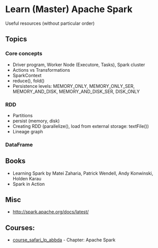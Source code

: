 
# Learn (Master) Apache Spark

Useful resources (without particular order)

## Topics

### Core concepts
- Driver program, Worker Node (Executore, Tasks), Spark cluster
- Actions vs Transformations
- SparkContext
- reduce(), fold()
- Persistence levels: MEMORY_ONLY, MEMORY_ONLY_SER, MEMORY_AND_DISK, MEMORY_AND_DISK_SER, DISK_ONLY

### RDD
- Partitions
- persist (memory, disk)
- Creating RDD (parallelize(), load from external storage: textFile())
- Lineage graph

### DataFrame

## Books
- Learning Spark by Matei Zaharia, Patrick Wendell, Andy Konwinski, Holden Karau
- Spark in Action

## Misc
- http://spark.apache.org/docs/latest/

## Courses:
- [course_safari_lp_abbda](https://www.safaribooksonline.com/learning-paths/learning-path-architect/9781491987063) - Chapter: Apache Spark
